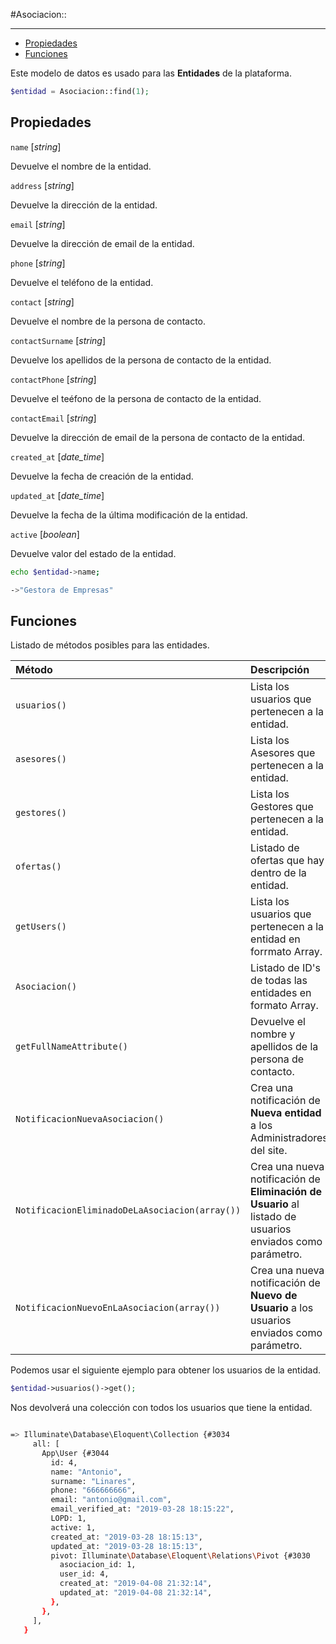 #Asociacion::

---

- [Propiedades](#propiedades)
- [Funciones](#funciones)

Este modelo de datos es usado para las **Entidades** de la plataforma.

```php
$entidad = Asociacion::find(1);
```

<a name="campos-asociados"></a>

## Propiedades

`name` [_string_]

Devuelve el nombre de la entidad.

`address` [_string_]

Devuelve la dirección de la entidad.

`email` [_string_]

Devuelve la dirección de email de la entidad.

`phone` [_string_]

Devuelve el teléfono de la entidad.

`contact` [_string_]

Devuelve el nombre de la persona de contacto.

`contactSurname` [_string_]

Devuelve los apellidos de la persona de contacto de la entidad.

`contactPhone` [_string_]

Devuelve el teéfono de la persona de contacto de la entidad.

`contactEmail` [_string_]

Devuelve la dirección de email de la persona de contacto de la entidad.

`created_at` [_date_time_]

Devuelve la fecha de creación de la entidad.

`updated_at` [_date_time_]

Devuelve la fecha de la última modificación de la entidad.

`active` [_boolean_]

Devuelve valor del estado de la entidad.

```bash
echo $entidad->name;

->"Gestora de Empresas"

```

<a name="funciones"></a>

## Funciones

Listado de métodos posibles para las entidades.

| Método                                         | Descripción                                                                                               |
| :--------------------------------------------- | :-------------------------------------------------------------------------------------------------------- |
| `usuarios()`                                   | Lista los usuarios que pertenecen a la entidad.                                                           |
| `asesores()`                                   | Lista los Asesores que pertenecen a la entidad.                                                           |
| `gestores()`                                   | Lista los Gestores que pertenecen a la entidad.                                                           |
| `ofertas()`                                    | Listado de ofertas que hay dentro de la entidad.                                                          |
| `getUsers()`                                   | Lista los usuarios que pertenecen a la entidad en forrmato Array.                                         |
| `Asociacion()`                                 | Listado de ID's de todas las entidades en formato Array.                                                  |
| `getFullNameAttribute()`                       | Devuelve el nombre y apellidos de la persona de contacto.                                                 |
| `NotificacionNuevaAsociacion()`                | Crea una notificación de **Nueva entidad** a los Administradores del site.                                |
| `NotificacionEliminadoDeLaAsociacion(array())` | Crea una nueva notificación de **Eliminación de Usuario** al listado de usuarios enviados como parámetro. |
| `NotificacionNuevoEnLaAsociacion(array())`     | Crea una nueva notificación de **Nuevo de Usuario** a los usuarios enviados como parámetro.               |

Podemos usar el siguiente ejemplo para obtener los usuarios de la entidad.

```php
$entidad->usuarios()->get();
```

Nos devolverá una colección con todos los usuarios que tiene la entidad.

```bash

=> Illuminate\Database\Eloquent\Collection {#3034
     all: [
       App\User {#3044
         id: 4,
         name: "Antonio",
         surname: "Linares",
         phone: "666666666",
         email: "antonio@gmail.com",
         email_verified_at: "2019-03-28 18:15:22",
         LOPD: 1,
         active: 1,
         created_at: "2019-03-28 18:15:13",
         updated_at: "2019-03-28 18:15:13",
         pivot: Illuminate\Database\Eloquent\Relations\Pivot {#3030
           asociacion_id: 1,
           user_id: 4,
           created_at: "2019-04-08 21:32:14",
           updated_at: "2019-04-08 21:32:14",
         },
       },
     ],
   }
```
